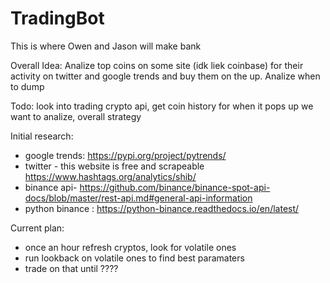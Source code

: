 # TradingBot
This is where Owen and Jason will make bank

Overall Idea: Analize top coins on some site (idk liek coinbase) for their activity on twitter and google trends and buy them on the up. Analize when to dump

Todo:  look into trading crypto api, get coin history for when it pops up we want to analize, overall strategy

Initial research:
- google trends: https://pypi.org/project/pytrends/
- twitter - this website is free and scrapeable https://www.hashtags.org/analytics/shib/
- binance api- https://github.com/binance/binance-spot-api-docs/blob/master/rest-api.md#general-api-information
- python binance : https://python-binance.readthedocs.io/en/latest/ 

Current plan:
- once an hour refresh cryptos, look for volatile ones
- run lookback on volatile ones to find best paramaters
- trade on that until ????
